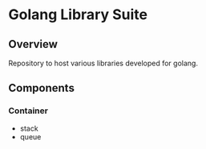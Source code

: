 # Golang Library Suite  

## Overview   
Repository to host various libraries developed for golang.  

## Components  
### Container  
+ stack  
+ queue  
